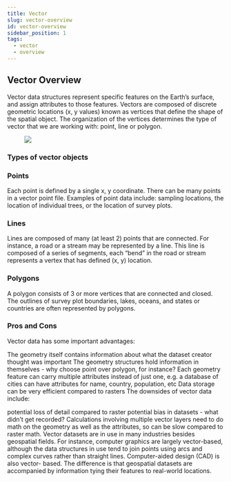 ```yaml
---
title: Vector
slug: vector-overview
id: vector-overview
sidebar_position: 1
tags:
  - vector
  - overview
---
```

## Vector Overview

Vector data structures represent specific features on the Earth’s surface, and assign attributes to those features. Vectors are composed of discrete geometric locations (x, y values) known as vertices that define the shape of the spatial object. The organization of the vertices determines the type of vector that we are working with: point, line or polygon.

<figure>
    <img src={require("/img/pnt_line_poly.png").default} style={{"display":"block","margin-left":"auto","margin-right":"auto","width":"90%"}} />
</figure>

### Types of vector objects

### Points
Each point is defined by a single x, y coordinate. There can be many points in a vector point file. Examples of point data include: sampling locations, the location of individual trees, or the location of survey plots.

### Lines
 Lines are composed of many (at least 2) points that are connected. For instance, a road or a stream may be represented by a line. This line is composed of a series of segments, each “bend” in the road or stream represents a vertex that has defined (x, y) location.

### Polygons
A polygon consists of 3 or more vertices that are connected and closed. The outlines of survey plot boundaries, lakes, oceans, and states or countries are often represented by polygons.

### Pros and Cons
Vector data has some important advantages:

The geometry itself contains information about what the dataset creator thought was important
The geometry structures hold information in themselves - why choose point over polygon, for instance?
Each geometry feature can carry multiple attributes instead of just one, e.g. a database of cities can have attributes for name, country, population, etc
Data storage can be very efficient compared to rasters
The downsides of vector data include:

potential loss of detail compared to raster
potential bias in datasets - what didn’t get recorded?
Calculations involving multiple vector layers need to do math on the geometry as well as the attributes, so can be slow compared to raster math.
Vector datasets are in use in many industries besides geospatial fields. For instance, computer graphics are largely vector-based, although the data structures in use tend to join points using arcs and complex curves rather than straight lines. Computer-aided design (CAD) is also vector- based. The difference is that geospatial datasets are accompanied by information tying their features to real-world locations.
